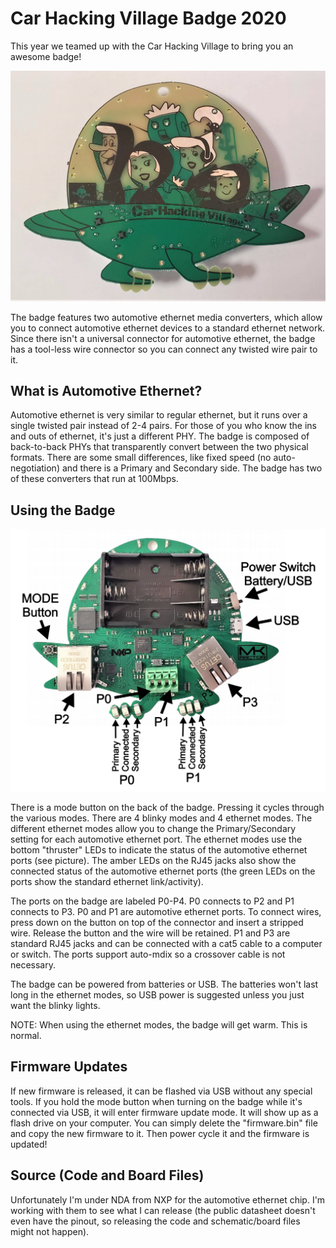 # Car Hacking Village Badge 2020

This year we teamed up with the Car Hacking Village to bring you an awesome badge!

![Badge Front](/images/front.jpg)

The badge features two automotive ethernet media converters, which allow you to connect automotive ethernet devices to a standard ethernet network. Since there isn't a universal connector for automotive ethernet, the badge has a tool-less wire connector so you can connect any twisted wire pair to it.


## What is Automotive Ethernet?

Automotive ethernet is very similar to regular ethernet, but it runs over a single twisted pair instead of 2-4 pairs. For those of you who know the ins and outs of ethernet, it's just a different PHY. The badge is composed of back-to-back PHYs that transparently convert between the two physical formats. There are some small differences, like fixed speed (no auto-negotiation) and there is a Primary and Secondary side. The badge has two of these converters that run at 100Mbps. 

## Using the Badge

![Badge Back](/images/back.png)

There is a mode button on the back of the badge. Pressing it cycles through the various modes. There are 4 blinky modes and 4 ethernet modes. The different ethernet modes allow you to change the Primary/Secondary setting for each automotive ethernet port. The ethernet modes use the bottom "thruster" LEDs to indicate the status of the automotive ethernet ports (see picture). The amber LEDs on the RJ45 jacks also show the connected status of the automotive ethernet ports (the green LEDs on the ports show the standard ethernet link/activity).

The ports on the badge are labeled P0-P4. P0 connects to P2 and P1 connects to P3. P0 and P1 are automotive ethernet ports. To connect wires, press down on the button on top of the connector and insert a stripped wire. Release the button and the wire will be retained. P1 and P3 are standard RJ45 jacks and can be connected with a cat5 cable to a computer or switch. The ports support auto-mdix so a crossover cable is not necessary.

The badge can be powered from batteries or USB. The batteries won't last long in the ethernet modes, so USB power is suggested unless you just want the blinky lights.

NOTE: When using the ethernet modes, the badge will get warm. This is normal.

## Firmware Updates

If new firmware is released, it can be flashed via USB without any special tools. If you hold the mode button when turning on the badge while it's connected via USB, it will enter firmware update mode. It will show up as a flash drive on your computer. You can simply delete the "firmware.bin" file and copy the new firmware to it. Then power cycle it and the firmware is updated!

## Source (Code and Board Files)

Unfortunately I'm under NDA from NXP for the automotive ethernet chip. I'm working with them to see what I can release (the public datasheet doesn't even have the pinout, so releasing the code and schematic/board files might not happen). 
